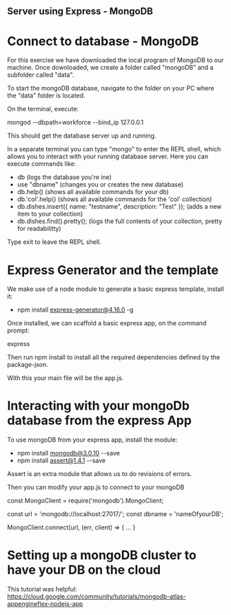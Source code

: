 ## Server using Express - MongoDB

# Connect to database - MongoDB

For this exercise we have downloaded the local program of MongoDB to our machine. Once downloaded, we create a folder called "mongoDB" and a subfolder called "data".

To start the mongoDB database, navigate to the folder on your PC where the "data" folder is located.

On the terminal, execute:

mongod --dbpath=workforce --bind_ip 127.0.0.1

This should get the database server up and running.

In a separate terminal you can type "mongo" to enter the REPL shell, which allows you to interact with your running database server. Here you can execute commands like: 
* db (logs the database you're ine)
* use "dbname" (changes you or creates the new database)
* db.help() (shows all available commands for your db)
* db.'col'.help() (shows all available commands for the 'col' collection)
* db.dishes.insert({ name: "testname", description: "Test" }); (adds a new item to your collection)
* db.dishes.find().pretty(); (logs the full contents of your collection, pretty for readabilitty)

Type exit to leave the REPL shell.

# Express Generator and the template

We make use of a node module to generate a basic express template, install it:

* npm install express-generator@4.16.0 -g

Once installed, we can scaffold a basic express app, on the command prompt:

express <nameOfYourapp>

Then run npm install to install all the required dependencies defined by the package-json.

With this your main file will be the app.js. 

# Interacting with your mongoDb database from the express App

To use mongoDB from your express app, install the module:

* npm install mongodb@3.0.10 --save
* npm install assert@1.4.1 --save

Assert is an extra module that allows us to do revisions of errors. 

Then you can modify your app.js to connect to your mongoDB

const MongoClient = require('mongodb').MongoClient;

const url = 'mongodb://localhost:27017/';
const dbname = 'nameOfyourDB';

MongoClient.connect(url, (err, client) => {
 ...
}

# Setting up a mongoDB cluster to have your DB on the cloud

This tutorial was helpful: https://cloud.google.com/community/tutorials/mongodb-atlas-appengineflex-nodejs-app

